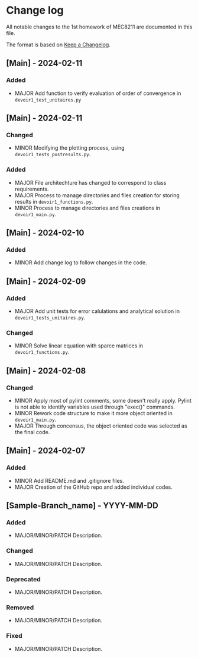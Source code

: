
# Change log
All notable changes to the 1st homework of MEC8211 are documented in this file.

The format is based on [Keep a Changelog](http://keepachangelog.com/).

## [Main] - 2024-02-11

### Added

- MAJOR Add function to verify evaluation of order of convergence in ``devoir1_test_unitaires.py``

## [Main] - 2024-02-11

### Changed

- MINOR Modifying the plotting process, using ``devoir1_tests_postresults.py``.

### Added

- MAJOR File architechture has changed to correspond to class requirements.
- MAJOR Process to manage directories and files creation for storing results in ``devoir1_functions.py``.
- MINOR Process to manage directories and files creations in ``devoir1_main.py``.

## [Main] - 2024-02-10

### Added

- MINOR Add change log to follow changes in the code.


## [Main] - 2024-02-09

### Added

- MAJOR Add unit tests for error calulations and analytical solution in ``devoir1_tests_unitaires.py``.


### Changed

- MINOR Solve linear equation with sparce matrices in ``devoir1_functions.py``.


## [Main] - 2024-02-08

### Changed

- MINOR Apply most of pylint comments, some doesn't really apply. Pylint is not able to identify variables used through "exec()" commands.
- MINOR Rework code structure to make it more object oriented in ``devoir1_main.py``.
- MAJOR Through concensus, the object oriented code was selected as the final code.


## [Main] - 2024-02-07

### Added

- MINOR Add README.md and .gitignore files.
- MAJOR Creation of the GitHub repo and added individual codes.


## [Sample-Branch_name] - YYYY-MM-DD

### Added

- MAJOR/MINOR/PATCH Description.

### Changed

- MAJOR/MINOR/PATCH Description.

### Deprecated

- MAJOR/MINOR/PATCH Description.

### Removed

- MAJOR/MINOR/PATCH Description.

### Fixed

- MAJOR/MINOR/PATCH Description.

